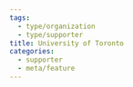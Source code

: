 ```yaml
---
tags:
  - type/organization
  - type/supporter
title: University of Toronto
categories:
  - supporter
  - meta/feature
---
```

